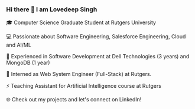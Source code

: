 
<!--
**lvdpsingh/lvdpsingh** is a ✨ _special_ ✨ repository because its `README.md` (this file) appears on your GitHub profile.

Here are some ideas to get you started:

- 🔭 I’m currently working on ...
- 🌱 I’m currently learning ...
- 👯 I’m looking to collaborate on ...
- 🤔 I’m looking for help with ...
- 💬 Ask me about ...
- 📫 How to reach me: ...
- 😄 Pronouns: ...
- ⚡ Fun fact: ...
-->


### Hi there 👋 I am Lovedeep Singh

🎓 Computer Science Graduate Student at Rutgers University

💻 Passionate about Software Engineering, Salesforce Engineering, Cloud and AI/ML

🌟 Experienced in Software Development at Dell Technologies (3 years) and MongoDB (1 year)

🔭 Interned as Web System Engineer (Full-Stack) at Rutgers.

⚡  Teaching Assistant for Artificial Intelligence course at Rutgers

🌐 Check out my projects and let's connect on LinkedIn!
